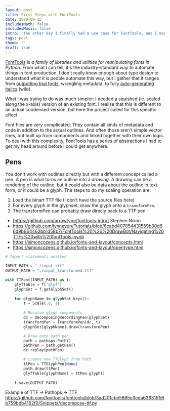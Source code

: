 ```yaml
---
layout: post
title: First Steps with FontTools
date: 2020-09-13
includesMath: false
includesMusic: false
intro: "The other day I finally had a use case for FontTools, and I managed to do what I needed after a lot of trial and error. Here's some notes."
tags: post
thumb: ""
draft: true
---
```


[FontTools](https://fonttools.readthedocs.io/en/latest/) is *a family of libraries and utilities for manipulating fonts in Python*. From what I can tell, it's the industry-standard way to automate things in font production. I don't really know enough about type design to understand *what it is* people automate this way, but I gather that it ranges from [outputting trial fonts](https://github.com/arrowtype/fonttools-intro/blob/main/examples/02-make-trial-font.py), wrangling metadata, to fully [auto-generating italics](https://github.com/googlefonts/roboto/blob/master/scripts/lib/fontbuild/italics.py) (wild).

What I was trying to do was much simpler: I needed a squished (ie. scaled along the x-axis) version of an existing font. I realise that this is different to an actual condensed version, but here the project called for this specific effect. 

Font files are very complicated: They contain all kinds of metadata and code in addition to the actual outlines. And often those aren't simple vector lines, but built up from components and linked together with their own logic. To deal with this complexity, FontTools has a series of abstractions I had to get my head around before I could get anywhere.

## Pens
You don't work with outlines directly but with a different concept called a pen. A pen is what turns an outline into a *drawing*. A drawing can be a rendering of the outline, but it could also be data about the outline in text form, or it could be a glyph. The steps to do my scaling operation are: 

1. Load the binart TTF file (I don't have the source files here)
2. For every glyph in the glyphset, draw the glyph onto a ```transformPen```.
3. The transformPen can probably draw direcly back to a TTF pen


- [https://github.com/arrowtype/fonttools-intro] Stephen Nixon
- https://github.com/lynneyun/Tutorials/blob/6cabd407054431559b30d66d9b664462bb1d58b7/FontTools%20%26%20DrawBot/Navigating%20TTFs%20with%20fontTools.ipynb
- https://simoncozens.github.io/fonts-and-layout/concepts.html
- https://simoncozens.github.io/fonts-and-layout/opentype.html
```python
# Import statements omitted

INPUT_PATH = "./input.ttf"
OUTPUT_PATH = "./input_transformed.ttf"

with TTFont(INPUT_PATH) as f:
    glyfTable = f["glyf"]
    glyphSet = f.getGlyphSet()
   
    for glyphName in glyphSet.keys():
        t = Scale(.8, 1)
    
        # Resolve glyph components
        dc = DecomposingRecordingPen(glyphSet)
        transformPen = TransformPen(dc, t)
        glyphSet[glyphName].draw(transformPen)

        # Draw onto path pen
        path = pathops.Path()
        pathPen = path.getPen()
        dc.replay(pathPen)

        # create new TTGlyph from Path
        ttPen = TTGlyphPen(None)
        path.draw(ttPen)
        glyfTable[glyphName] = ttPen.glyph()
    
    f.save(OUTPUT_PATH)
```

Example of TTF -> Pathops -> TTF https://github.com/fonttools/fonttools/blob/3ad201cbe5865e3eda63631ff56b759bdb4162f0/Snippets/decompose-ttf.py
